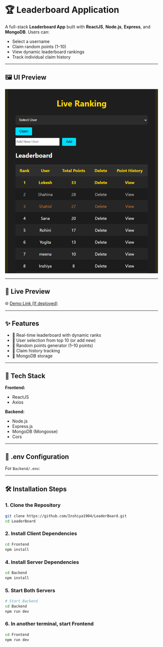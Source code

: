 # 🏆 Leaderboard Application

A full-stack **Leaderboard App** built with **ReactJS**, **Node.js**, **Express**, and **MongoDB**. Users can:
- Select a username
- Claim random points (1–10)
- View dynamic leaderboard rankings
- Track individual claim history

---

## 🖼️ UI Preview

![Project Screenshot](./Frontend/public/Screenshot.png)

---

## 🚀 Live Preview

🌐 [Demo Link (If deployed)](https://leaderboard-frontend-vh2l.onrender.com)

---

## ✨ Features

- 🔢 Real-time leaderboard with dynamic ranks
- 👤 User selection from top 10 (or add new)
- 🎲 Random points generator (1–10 points)
- 🧾 Claim history tracking
- 💾 MongoDB storage
---

## 🔧 Tech Stack

**Frontend:**
- ReactJS
- Axios

**Backend:**
- Node.js
- Express.js
- MongoDB (Mongoose)
- Cors

---

## 🔑 .env Configuration

For `Backend/.env`:

---

## 🛠️ Installation Steps

### 1. Clone the Repository
```bash
git clone https://github.com/Inshiya1904/LeaderBoard.git
cd LeaderBoard
```

### 2. Install Client Dependencies
```bash
cd Frontend
npm install
```

### 4. Install Server Dependencies
```bash
cd Backend
npm install
```

### 5. Start Both Servers
```bash
# Start Backend
cd Backend
npm run dev
```

### 6. In another terminal, start Frontend
```bash
cd Frontend
npm run dev
```


